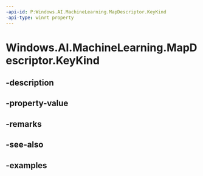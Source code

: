 ```yaml
---
-api-id: P:Windows.AI.MachineLearning.MapDescriptor.KeyKind
-api-type: winrt property
---
```


<!-- Property syntax.
public ModelDataKind KeyKind { get; }
-->

# Windows.AI.MachineLearning.MapDescriptor.KeyKind

## -description

## -property-value

## -remarks

## -see-also

## -examples

